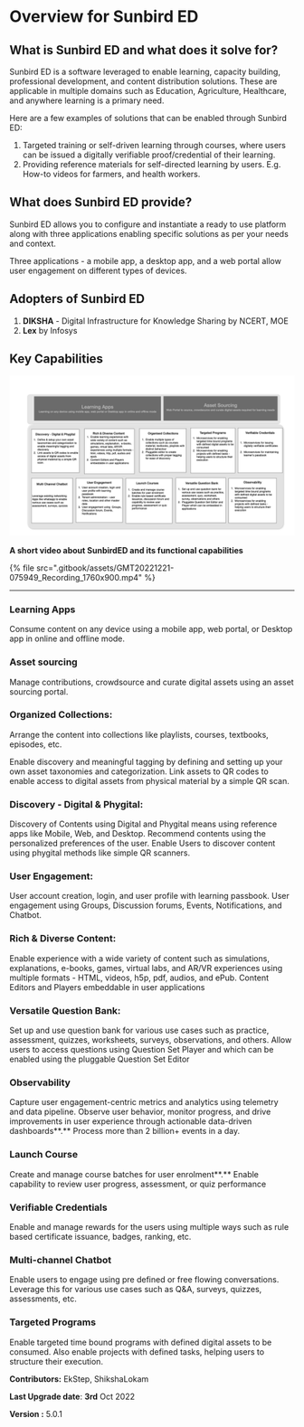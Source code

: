 # Overview for Sunbird ED

## **What is Sunbird ED and what does it solve for?**

Sunbird ED is a software leveraged to enable learning, capacity building, professional development, and content distribution solutions. These are applicable in multiple domains such as Education, Agriculture, Healthcare, and anywhere learning is a primary need.

Here are a few examples of solutions that can be enabled through Sunbird ED:

1. Targeted training or self-driven learning through courses, where users can be issued a digitally verifiable proof/credential of their learning.
2. Providing reference materials for self-directed learning by users. E.g. How-to videos for farmers, and health workers.

## **What does Sunbird ED provide?**

Sunbird ED allows you to configure and instantiate a ready to use platform along with three applications enabling specific solutions as per your needs and context.

Three applications - a mobile app, a desktop app, and a web portal allow user engagement on different types of devices.

## **Adopters of Sunbird ED**

1. **DIKSHA** - Digital Infrastructure for Knowledge Sharing by NCERT, MOE
2. **Lex** by Infosys

## **Key Capabilities**

![Key Capabilities of Sunbird ED](<.gitbook/assets/image (15).png>)

**A short video about SunbirdED and its functional capabilities**

{% file src=".gitbook/assets/GMT20221221-075949_Recording_1760x900.mp4" %}

***

### **Learning Apps**

Consume content on any device using a mobile app, web portal, or Desktop app in online and offline mode.

### **Asset sourcing**

Manage contributions, crowdsource and curate digital assets using an asset sourcing portal.

### **Organized Collections**:

Arrange the content into collections like playlists, courses, textbooks, episodes, etc.

Enable discovery and meaningful tagging by defining and setting up your own asset taxonomies and categorization. Link assets to QR codes to enable access to digital assets from physical material by a simple QR scan.

### **Discovery - Digital & Phygital**:

Discovery of Contents using Digital and Phygital means using reference apps like Mobile, Web, and Desktop. Recommend contents using the personalized preferences of the user. Enable Users to discover content using phygital methods like simple QR scanners.

### **User Engagement:**

User account creation, login, and user profile with learning passbook. User engagement using Groups, Discussion forums, Events, Notifications, and Chatbot.

### **Rich & Diverse Content:**

Enable experience with a wide variety of content such as simulations, explanations, e-books, games, virtual labs, and AR/VR experiences using multiple formats - HTML, videos, h5p, pdf, audios, and ePub. Content Editors and Players embeddable in user applications

### **Versatile Question Bank:**

Set up and use question bank for various use cases such as practice, assessment, quizzes, worksheets, surveys, observations, and others. Allow users to access questions using Question Set Player and which can be enabled using the pluggable Question Set Editor

### **Observability**

Capture user engagement-centric metrics and analytics using telemetry and data pipeline. Observe user behavior, monitor progress, and drive improvements in user experience through actionable data-driven dashboards\*\*.\*\* Process more than 2 billion+ events in a day.

### **Launch Course**

Create and manage course batches for user enrolment\*\*.\*\* Enable capability to review user progress, assessment, or quiz performance

### **Verifiable Credentials**

Enable and manage rewards for the users using multiple ways such as rule based certificate issuance, badges, ranking, etc.

### **Multi-channel Chatbot**

Enable users to engage using pre defined or free flowing conversations. Leverage this for various use cases such as Q\&A, surveys, quizzes, assessments, etc.

### **Targeted Programs**

Enable targeted time bound programs with defined digital assets to be consumed. Also enable projects with defined tasks, helping users to structure their execution.

**Contributors:** EkStep, ShikshaLokam

**Last Upgrade date**: **3rd** Oct 2022

**Version :** 5.0.1
